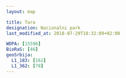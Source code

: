 ```yaml
---
layout: map

title: Tara
designation: Nacionalni park
last_modified_at: 2018-07-29T18:32:09+02:00

WDPA: [15596]
BioRaS: [46]
geoSrbija:
  L1_183: [161]
  L1_362: [78]
---
```

